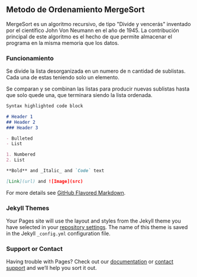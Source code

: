## Metodo de Ordenamiento MergeSort

MergeSort es un algoritmo recursivo, de tipo "Divide y vencerás" inventado por el científico John Von Neumann en el año de 1945. La contribución principal de este algoritmo es el hecho de que permite almacenar el programa en la misma memoria que los datos.


### Funcionamiento

Se divide la lista desorganizada en un numero de n cantidad de sublistas. Cada una de estas teniendo solo un elemento.

Se comparan y se combinan las listas para producir nuevas sublistas hasta que solo quede una, que terminara siendo la lista ordenada.


```markdown
Syntax highlighted code block

# Header 1
## Header 2
### Header 3

- Bulleted
- List

1. Numbered
2. List

**Bold** and _Italic_ and `Code` text

[Link](url) and ![Image](src)
```

For more details see [GitHub Flavored Markdown](https://guides.github.com/features/mastering-markdown/).

### Jekyll Themes

Your Pages site will use the layout and styles from the Jekyll theme you have selected in your [repository settings](https://github.com/castorga/MergeSort/settings). The name of this theme is saved in the Jekyll `_config.yml` configuration file.

### Support or Contact

Having trouble with Pages? Check out our [documentation](https://help.github.com/categories/github-pages-basics/) or [contact support](https://github.com/contact) and we’ll help you sort it out.
